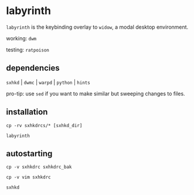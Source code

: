# labyrinth

`labyrinth` is the keybinding overlay to `widow`, a modal desktop environment.

working: `dwm`

testing: `ratpoison`

## dependencies

`sxhkd` |
`dwmc` |
`warpd` | 
`python` |
`hints` 


pro-tip: use `sed` if you want to make similar but sweeping changes to files.

## installation

`cp -rv sxhkdrcs/* [sxhkd_dir]` 

`labyrinth`

## autostarting

`cp -v sxhkdrc sxhkdrc_bak`

`cp -v vim sxhkdrc`

`sxhkd`
